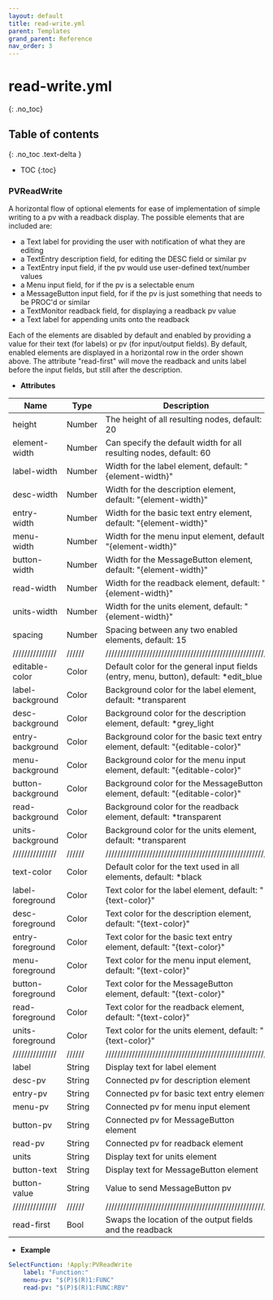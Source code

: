 ```yaml
---
layout: default
title: read-write.yml
parent: Templates
grand_parent: Reference
nav_order: 3
---
```


# read-write.yml
{: .no_toc}

## Table of contents
{: .no_toc .text-delta }

- TOC
{:toc}


### PVReadWrite

A horizontal flow of optional elements for ease of implementation of simple writing to a pv with a readback display.
The possible elements that are included are:

* a Text label for providing the user with notification of what they are editing  
* a TextEntry description field, for editing the DESC field or similar pv  
* a TextEntry input field, if the pv would use user-defined text/number values  
* a Menu input field, for if the pv is a selectable enum  
* a MessageButton input field, for if the pv is just something that needs to be PROC'd or similar
* a TextMonitor readback field, for displaying a readback pv value
* a Text label for appending units onto the readback

Each of the elements are disabled by default and enabled by providing a value for their text (for labels) or pv (for input/output fields).
By default, enabled elements are displayed in a horizontal row in the order shown above. The attribute "read-first" will move the readback
and units label before the input fields, but still after the description.

* **Attributes**

|     Name        |  Type  | Description|
|-----------------|--------|------------|
| height          | Number | The height of all resulting nodes, default: 20 |
| element-width   | Number | Can specify the default width for all resulting nodes, default: 60 |
| label-width     | Number | Width for the label element, default: "{element-width}" |
| desc-width      | Number | Width for the description element, default: "{element-width}" |
| entry-width     | Number | Width for the basic text entry element, default: "{element-width}" |
| menu-width      | Number | Width for the menu input element, default: "{element-width}" |
| button-width    | Number | Width for the MessageButton element, default: "{element-width}" |
| read-width      | Number | Width for the readback element, default: "{element-width}" |
| units-width     | Number | Width for the units element, default: "{element-width}" |
| spacing         | Number | Spacing between any two enabled elements, default: 15   |
| /////////////// | ////// | /////////////////////////////////////////////////////// |
| editable-color  | Color  | Default color for the general input fields (entry, menu, button), default: *edit_blue |
| label-background| Color  | Background color for the label element, default: *transparent |
| desc-background | Color  | Background color for the description element, default: *grey_light |
| entry-background| Color  | Background color for the basic text entry element, default: "{editable-color}" |
| menu-background | Color  | Background color for the menu input element, default: "{editable-color}" |
| button-background|Color  | Background color for the MessageButton element, default: "{editable-color}" |
| read-background | Color  | Background color for the readback element, default: *transparent |
| units-background| Color  | Background color for the units element, default: *transparent |
| /////////////// | ////// | /////////////////////////////////////////////////////// |
| text-color      | Color  | Default color for the text used in all elements, default: *black |
| label-foreground| Color  | Text color for the label element, default: "{text-color}" |
| desc-foreground | Color  | Text color for the description element, default: "{text-color}" |
| entry-foreground| Color  | Text color for the basic text entry element, default: "{text-color}" |
| menu-foreground | Color  | Text color for the menu input element, default: "{text-color}" |
| button-foreground|Color  | Text color for the MessageButton element, default: "{text-color}" |
| read-foreground | Color  | Text color for the readback element, default: "{text-color}" |
| units-foreground| Color  | Text color for the units element, default: "{text-color}" |
| /////////////// | ////// | /////////////////////////////////////////////////////// |
| label           | String | Display text for label element |
| desc-pv         | String | Connected pv for description element | 
| entry-pv        | String | Connected pv for basic text entry element | 
| menu-pv         | String | Connected pv for menu input element | 
| button-pv       | String | Connected pv for MessageButton element | 
| read-pv         | String | Connected pv for readback element |
| units           | String | Display text for units element | 
| button-text     | String | Display text for MessageButton element | 
| button-value    | String | Value to send MessageButton pv |
| /////////////// | ////// | /////////////////////////////////////////////////////// |
| read-first      | Bool   | Swaps the location of the output fields and the readback |


* **Example**

```yaml
SelectFunction: !Apply:PVReadWrite
    label: "Function:"
    menu-pv: "$(P)$(R)1:FUNC"
    read-pv: "$(P)$(R)1:FUNC:RBV"
```
